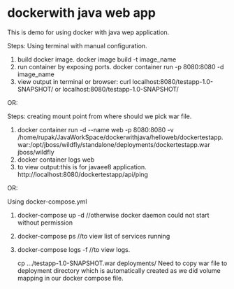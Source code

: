 # dockerwith java web app
This is demo for using docker with java wep application.

Steps: 
Using terminal with manual configuration. 
1. build docker image. 
	docker image build -t image_name
2. run container by exposing ports.
        docker container run -p 8080:8080 -d  image_name
3. view output in terminal or browser:
        curl localhost:8080/testapp-1.0-SNAPSHOT/ or
        localhost:8080/testapp-1.0-SNAPSHOT/
        
OR:
       
Steps:
   creating mount point from where should we pick war file.
1. docker container run -d --name web -p 8080:8080 -v /home/rupak/JavaWorkSpace/dockerwithjava/helloweb/dockertestapp.war:/opt/jboss/wildfly/standalone/deployments/dockertestapp.war jboss/wildfly
2. docker container logs web                
3. to view output:this is for javaee8 application.
        http://localhost:8080/dockertestapp/api/ping
        
        
OR:

Using docker-compose.yml
1. docker-compose up -d //otherwise docker daemon could not start without permission
2. docker-compose ps //to view list of services running
3. docker-compose logs -f //to view logs.
   
   cp .../testapp-1.0-SNAPSHOT.war deployments/
   Need to copy war file to deployment directory which is automatically created as we did
   volume mapping in our docker compose file. 
